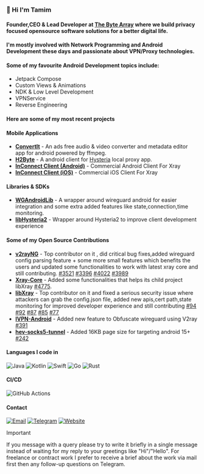 ### 👋 Hi I'm Tamim
#### Founder,CEO & Lead Developer at [The Byte Array](https://thebytearray.org) where we build privacy focused opensource software solutions for a better digital life.

#### I'm mostly involved with Network Programming and Android Development these days and passionate about VPN/Proxy technologies.

#### Some of my favourite Android Development topics include: 

- Jetpack Compose
- Custom Views & Animations
- NDK & Low Level Development
- VPNService
- Reverse Engineering

#### Here are some of my most recent projects

#### Mobile Applications

- **[ConvertIt](https://github.com/TheByteArray/Convertit)** - An ads free audio & video converter and metadata editor app for android powered by ffmpeg.
- **[H2Byte](https://github.com/TheByteArray/H2Byte)** - A android client for [Hysteria](https://github.com/apernet/hysteria) local proxy app.
- **[InConnect Client (Android)](https://play.google.com/store/apps/details?id=com.qtech.inct)** - Commercial Android Client For Xray
- **[InConnect Client (iOS)](https://apps.apple.com/us/app/inconnect-client/id6745726030)** - Commercial iOS Client For Xray
#### Libraries & SDKs
- **[WGAndroidLib](https://github.com/TheByteArray/WGAndroidLib)** - A wrapper around wireguard android for easier integration and some extra added features like state,connection,time monitoring.
- **[libHysteria2](https://github.com/CodeWithTamim/libHysteria2)** - Wrapper around Hysteria2 to improve client development experience

#### Some of my Open Source Contributions
- **[v2rayNG](https://github.com/2dust/v2rayNG)** - Top contributor on it , did critical bug fixes,added wireguard config parsing feature + some more small features which benefits the users and updated some functionalities to work with latest xray core and still contributing. [#3521](https://github.com/2dust/v2rayNG/pull/3521) [#3396](https://github.com/2dust/v2rayNG/pull/3396) [#4022](https://github.com/2dust/v2rayNG/pull/4022) [#3989](https://github.com/2dust/v2rayNG/pull/3989)
- **[Xray-Core](https://github.com/XTLS/Xray-core)** - Added some functionalities that helps its child project libXray [#4775](https://github.com/XTLS/Xray-core/pull/4775).
- **[libXray](https://github.com/XTLS/libXray)** - Top contributor on it and fixed a serious security issue where attackers can grab the config.json file, added new apis,cert path,state monitoring for improved developer experience and still contributing [#94](https://github.com/XTLS/libXray/pull/94) [#92](https://github.com/XTLS/libXray/pull/92) [#87](https://github.com/XTLS/libXray/pull/87) [#85](https://github.com/XTLS/libXray/pull/85) [#77](https://github.com/XTLS/libXray/pull/77)
- **[IVPN-Android](https://github.com/ivpn/android-app)** - Added new feature to Obfuscate wireguard using V2ray [#391](https://github.com/ivpn/android-app/pull/391)
- **[hev-socks5-tunnel](https://github.com/heiher/hev-socks5-tunnel)** - Added 16KB page size for targeting android 15+ [#242](https://github.com/heiher/hev-socks5-tunnel/pull/242)


#### Languages I code in
![Java](https://img.shields.io/badge/Java-%23ED8B00.svg?style=for-the-badge&logo=openjdk&logoColor=white) ![Kotlin](https://img.shields.io/badge/Kotlin-%237F52FF.svg?style=for-the-badge&logo=kotlin&logoColor=white) ![Swift](https://img.shields.io/badge/Swift-FA7343?style=for-the-badge&logo=swift&logoColor=white) ![Go](https://img.shields.io/badge/Go-00ADD8?style=for-the-badge&logo=go&logoColor=white) ![Rust](https://img.shields.io/badge/Rust-%23000000.svg?style=for-the-badge&logo=rust&logoColor=white)

#### CI/CD
![GitHub Actions](https://img.shields.io/badge/GitHub%20Actions-%232671E5.svg?style=for-the-badge&logo=githubactions&logoColor=white)  

#### Contact
[![Email](https://img.shields.io/badge/Email-D14836?style=for-the-badge&logo=gmail&logoColor=white)](mailto:tamim@thebytearray.org)
[![Telegram](https://img.shields.io/badge/Telegram-26A5E4?style=for-the-badge&logo=telegram&logoColor=white)](https://t.me/CodeWithTamim)
[![Website](https://img.shields.io/badge/Website-4285F4?style=for-the-badge&logo=googlechrome&logoColor=white)](https://thebytearray.org)  

> [!IMPORTANT]
> If you message with a query please try to write it briefly in a single message instead of waiting for my reply to your greetings like "Hi"/"Hello". For freelance or contract work I prefer to receive a brief about the work via mail first then any
> follow-up questions on Telegram.


